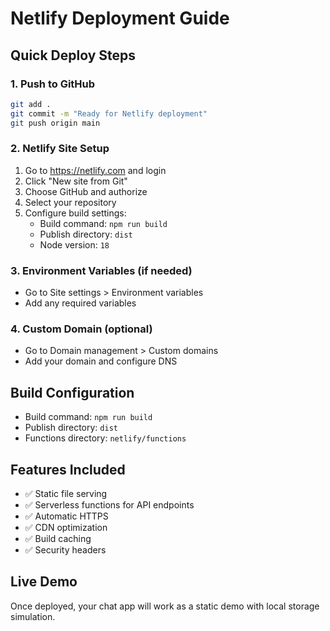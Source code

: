 # Netlify Deployment Guide

## Quick Deploy Steps

### 1. Push to GitHub
```bash
git add .
git commit -m "Ready for Netlify deployment"
git push origin main
```

### 2. Netlify Site Setup
1. Go to https://netlify.com and login
2. Click "New site from Git"
3. Choose GitHub and authorize
4. Select your repository
5. Configure build settings:
   - Build command: `npm run build`
   - Publish directory: `dist`
   - Node version: `18`

### 3. Environment Variables (if needed)
- Go to Site settings > Environment variables
- Add any required variables

### 4. Custom Domain (optional)
- Go to Domain management > Custom domains
- Add your domain and configure DNS

## Build Configuration
- Build command: `npm run build`
- Publish directory: `dist`
- Functions directory: `netlify/functions`

## Features Included
- ✅ Static file serving
- ✅ Serverless functions for API endpoints
- ✅ Automatic HTTPS
- ✅ CDN optimization
- ✅ Build caching
- ✅ Security headers

## Live Demo
Once deployed, your chat app will work as a static demo with local storage simulation.
